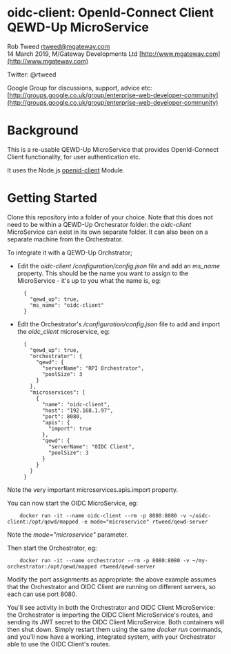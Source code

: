 # oidc-client: OpenId-Connect Client QEWD-Up MicroService
 
Rob Tweed <rtweed@mgateway.com>  
14 March 2019, M/Gateway Developments Ltd [http://www.mgateway.com](http://www.mgateway.com)  

Twitter: @rtweed

Google Group for discussions, support, advice etc: [http://groups.google.co.uk/group/enterprise-web-developer-community](http://groups.google.co.uk/group/enterprise-web-developer-community)

# Background

This is a re-usable QEWD-Up MicroService that provides OpenId-Connect Client functionality, for user authentication etc.

It uses the Node.js [openid-client](https://github.com/panva/node-openid-client) Module.

# Getting Started

Clone this repository into a folder of your choice.  Note that this does not need to be within a QEWD-Up Orchesrator folder: the *oidc-client* MicroService can exist in its own separate folder.  It can also been on a separate machine from the Orchestrator.

To integrate it with a QEWD-Up Orchstrator;

- Edit the *oidc-client* */configuration/config.json* file and add an *ms_name* property.  This should be the name you want to assign to the MicroService - it's up to you what the name is, eg:

        {
          "qewd_up": true,
          "ms_name": "oidc-client"
        }

- Edit the Orchestrator's */configuration/config.json* file to add and import the *oidc_client* microservice, eg:

        {
          "qewd_up": true,
          "orchestrator": {
            "qewd": {
              "serverName": "RPI Orchestrator",
              "poolSize": 3
            }
          },
          "microservices": [
            {
              "name": "oidc-client",
              "host": "192.168.1.97",
              "port": 8080,
              "apis": {
                "import": true
              },
              "qewd": {
                "serverName": "OIDC Client",
                "poolSize": 3
              }
            }
          }
        }

Note the very important microservices.apis.import property.

You can now start the OIDC MicroService, eg:

        docker run -it --name oidc-client --rm -p 8080:8080 -v ~/oidc-client:/opt/qewd/mapped -e mode="microservice" rtweed/qewd-server

Note the *mode="microservice"* parameter.

Then start the Orchestrator, eg:

        docker run -it --name orchestrator --rm -p 8080:8080 -v ~/my-orchestrator:/opt/qewd/mapped rtweed/qewd-server

Modify the port assignments as appropriate: the above example assumes that the Orchestrator and OIDC Client are running on different servers, so each can use port 8080.


You'll see activity in both the Orchestrator and OIDC Client MicroService: the Orchestrator is importing the OIDC Client MicroService's routes, and sending its JWT secret to the OIDC Client MicroService.  Both containers will then shut down.  Simply restart them using the same *docker run* commands, and you'll now have a working, integrated system, with your Orchestrator able to use the OIDC Client's routes.
